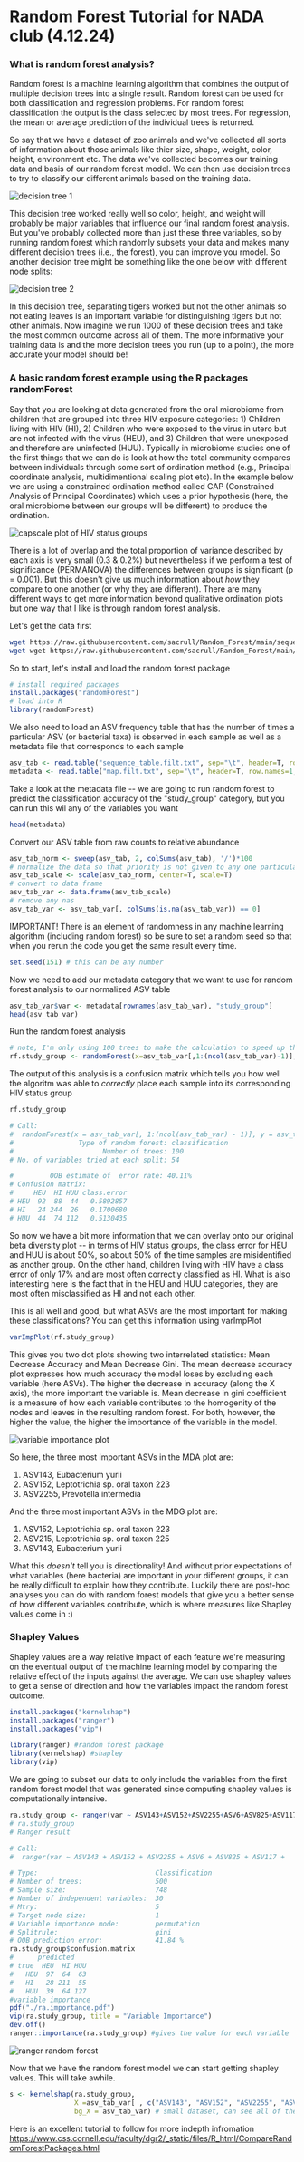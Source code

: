 # Random Forest Tutorial for NADA club (4.12.24)

### What is random forest analysis?

Random forest is a machine learning algorithm that combines the output of multiple decision trees into a single result. Random forest can be used for both classification and regression problems. For random forest classification the output is the class selected by most trees. For regression, the mean or average prediction of the individual trees is returned. 

So say that we have a dataset of zoo animals and we've collected all sorts of information about those animals like thier size, shape, weight, color, height, environment etc. The data we've collected becomes our training data and basis of our random forest model. We can then use decision trees to try to classify our different animals based on the training data.

![decision tree 1](decision_tree1.png)

This decision tree worked really well so color, height, and weight will probably be major variables that influence our final random forest analysis. But you've probably collected more than just these three variables, so by running random forest which randomly subsets your data and makes many different decision trees (i.e., the forest), you can improve you rmodel. So another decision tree might be something like the one below with different node splits:


![decision tree 2](decision_tree2.png)

In this decision tree, separating tigers worked but not the other animals so not eating leaves is an important variable for distinguishing tigers but not other animals. Now imagine we run 1000 of these decision trees and take the most common outcome across all of them. The more informative your training data is and the more decision trees you run (up to a point), the more accurate your model should be!


### A basic random forest example using the R packages randomForest 

Say that you are looking at data generated from the oral microbiome from children that are grouped into three HIV exposure categories: 1) Children living with HIV (HI), 2) Children who were exposed to the virus in utero but are not infected with the virus (HEU), and 3) Children that were unexposed and therefore are uninfected (HUU). Typically in microbiome studies one of the first things that we can do is look at how the total community compares between individuals through some sort of ordination method (e.g., Principal coordinate analysis, multidimentional scaling plot etc). In the example below we are using a constrained ordination method called CAP (Constrained Analysis of Principal Coordinates) which uses a prior hypothesis (here, the oral microbiome between our groups will be different) to produce the ordination.

![capscale plot of HIV status groups](capscale.png)

There is a lot of overlap and the total proportion of variance described by each axis is very small (0.3 & 0.2%) but nevertheless if we perform a test of significance (PERMANOVA) the differences between groups is significant (p = 0.001). But this doesn't give us much information about *how* they compare to one another (or why they are different). There are many different ways to get more information beyond qualitative ordination plots but one way that I like is through random forest analysis. 

Let's get the data first
```sh
wget https://raw.githubusercontent.com/sacrull/Random_Forest/main/sequence_table.filt.txt
wget wget https://raw.githubusercontent.com/sacrull/Random_Forest/main/map.filt.txt
```
So to start, let's install and load the random forest package
```R
# install required packages 
install.packages("randomForest")
# load into R
library(randomForest)
```

We also need to load an ASV frequency table that has the number of times a particular ASV (or bacterial taxa) is observed in each sample as well as a metadata file that corresponds to each sample

```R
asv_tab <- read.table("sequence_table.filt.txt", sep="\t", header=T, row.names=1, stringsAsFactors=F, comment.char="")
metadata <- read.table("map.filt.txt", sep="\t", header=T, row.names=1, stringsAsFactors=T, comment.char="")
```

Take a look at the metadata file -- we are going to run random forest to predict the classification accuracy of the "study_group" category, but you can run this wil any of the variables you want

```R
head(metadata)
```

Convert our ASV table from raw counts to relative abundance

```R
asv_tab_norm <- sweep(asv_tab, 2, colSums(asv_tab), '/')*100
# normalize the data so that priority is not given to any one particular feature (i.e., ASV)
asv_tab_scale <- scale(asv_tab_norm, center=T, scale=T)
# convert to data frame
asv_tab_var <- data.frame(asv_tab_scale)
# remove any nas 
asv_tab_var <- asv_tab_var[, colSums(is.na(asv_tab_var)) == 0]
```

IMPORTANT! There is an element of randomness in any machine learning algorithm (including random forest) so be sure to set a random seed so that when you rerun the code you get the same result every time.

```R
set.seed(151) # this can be any number
```

Now we need to add our metadata category that we want to use for random forest analysis to our normalized ASV table

```R
asv_tab_var$var <- metadata[rownames(asv_tab_var), "study_group"]
head(asv_tab_var)
```

Run the random forest analysis

```R
# note, I'm only using 100 trees to make the calculation to speed up the process but usually I do 1,000 trees
rf.study_group <- randomForest(x=asv_tab_var[,1:(ncol(asv_tab_var)-1)], y=asv_tab_var$var, ntree=100, importance=T, proximity=T)
```

The output of this analysis is a confusion matrix which tells you how well the algoritm was able to *correctly* place each sample into its corresponding HIV status group

```R
rf.study_group

# Call:
#  randomForest(x = asv_tab_var[, 1:(ncol(asv_tab_var) - 1)], y = asv_tab_var$var,      ntree = 100, importance = T, proximity = T)
#                Type of random forest: classification
#                      Number of trees: 100
# No. of variables tried at each split: 54

#         OOB estimate of  error rate: 40.11%
# Confusion matrix:
#     HEU  HI HUU class.error
# HEU  92  88  44   0.5892857
# HI   24 244  26   0.1700680
# HUU  44  74 112   0.5130435
```

So now we have a bit more information that we can overlay onto our original beta diversity plot -- in terms of HIV status groups, the class error for HEU and HUU is about 50%, so about 50% of the time samples are misidentified as another group. On the other hand, children living with HIV have a class error of only 17% and are most often correctly classified as HI. What is also interesting here is the fact that in the HEU and HUU categories, they are most often misclassified as HI and not each other. 

This is all well and good, but what ASVs are the most important for making these classifications? You can get this information using varImpPlot

```R
varImpPlot(rf.study_group)
```

This gives you two dot plots showing two interrelated statistics: Mean Decrease Accuracy and Mean Decrease Gini. The mean decrease accuracy plot expresses how much accuracy the model loses by excluding each variable (here ASVs). The higher the decrease in accuracy (along the X axis), the more important the variable is. Mean decrease in gini coefficient is a measure of how each variable contributes to the homogenity of the nodes and leaves in the resulting random forest. For both, however, the higher the value, the higher the importance of the variable in the model. 

![variable importance plot](varimp.png)

So here, the three most important ASVs in the MDA plot are:

1. ASV143, Eubacterium yurii
2. ASV152, Leptotrichia sp. oral taxon 223
3. ASV2255, Prevotella intermedia

And the three most important ASVs in the MDG plot are:

1. ASV152, Leptotrichia sp. oral taxon 223
2. ASV215, Leptotrichia sp. oral taxon 225
3. ASV143, Eubacterium yurii

What this *doesn't* tell you is directionality! And without prior expectations of what variables (here bacteria) are important in your different groups, it can be really difficult to explain how they contribute. Luckily there are post-hoc analyses you can do with random forest models that give you a better sense of how different variables contribute, which is where measures like Shapley values come in :)

### Shapley Values

Shapley values are a way relative impact of each feature we're measuring on the eventual output of the machine learning model by comparing the relative effect of the inputs against the average. We can use shapley values to get a sense of direction and how the variables impact the random forest outcome.

```R
install.packages("kernelshap")
install.packages("ranger")
install.packages("vip")

library(ranger) #random forest package
library(kernelshap) #shapley
library(vip)
```

We are going to subset our data to only include the variables from the first random forest model that was generated since computing shapley values is computationally intensive. 
```R
ra.study_group <- ranger(var ~ ASV143+ASV152+ASV2255+ASV6+ASV825+ASV117+ASV2344+ASV869+ASV1225+ASV11+ASV83+ASV341+ASV891+ASV742+ASV96+ASV243+ASV7+ASV1069+ASV199+ASV188+ASV93+ASV359+ASV845+ASV286+ASV4197+ASV490+ASV36+ASV670+ASV14+ASV435, data = asv_tab_var, scale.permutation.importance = TRUE, importance = 'permutation')
# ra.study_group
# Ranger result

# Call:
#  ranger(var ~ ASV143 + ASV152 + ASV2255 + ASV6 + ASV825 + ASV117 +      ASV2344 + ASV869 + ASV1225 + ASV11 + ASV83 + ASV341 + ASV891 +      ASV742 + ASV96 + ASV243 + ASV7 + ASV1069 + ASV199 + ASV188 +      ASV93 + ASV359 + ASV845 + ASV286 + ASV4197 + ASV490 + ASV36 +      ASV670 + ASV14 + ASV435, data = asv_tab_var, scale.permutation.importance = TRUE,      importance = "permutation")

# Type:                             Classification
# Number of trees:                  500
# Sample size:                      748
# Number of independent variables:  30
# Mtry:                             5
# Target node size:                 1
# Variable importance mode:         permutation
# Splitrule:                        gini
# OOB prediction error:             41.84 %
ra.study_group$confusion.matrix
#      predicted
# true  HEU  HI HUU
#   HEU  97  64  63
#   HI   28 211  55
#   HUU  39  64 127
#variable importance
pdf("./ra.importance.pdf")
vip(ra.study_group, title = "Variable Importance")
dev.off()
ranger::importance(ra.study_group) #gives the value for each variable
```
![ranger random forest](ra.importance.png)

Now that we have the random forest model we can start getting shapley values. This will take awhile.
```R
s <- kernelshap(ra.study_group,
                X =asv_tab_var[ , c("ASV143", "ASV152", "ASV2255", "ASV6", "ASV825", "ASV117", "ASV2344", "ASV869", "ASV1225", "ASV11", "ASV83", "ASV341", "ASV891", "ASV742", "ASV96", "ASV243", "ASV7", "ASV1069", "ASV199", "ASV188", "ASV93", "ASV359", "ASV845", "ASV286", "ASV4197", "ASV490", "ASV36", "ASV670", "ASV14", "ASV435")],
                bg_X = asv_tab_var) # small dataset, can see all of them
```

Here is an excellent tutorial to follow for more indepth infromation
https://www.css.cornell.edu/faculty/dgr2/_static/files/R_html/CompareRandomForestPackages.html